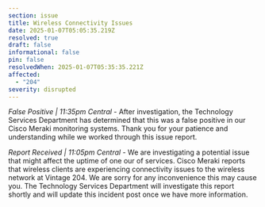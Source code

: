```yaml
---
section: issue
title: Wireless Connectivity Issues
date: 2025-01-07T05:05:35.219Z
resolved: true
draft: false
informational: false
pin: false
resolvedWhen: 2025-01-07T05:35:35.221Z
affected:
  - "204"
severity: disrupted
---
```

*False Positive | 11:35pm Central* - After investigation, the Technology Services Department has determined that this was a false positive in our Cisco Meraki monitoring systems. Thank you for your patience and understanding while we worked through this issue report.

*Report Received | 11:05pm Central* - We are investigating a potential issue that might affect the uptime of one our of services. Cisco Meraki reports that wireless clients are experiencing connectivity issues to the wireless network at Vintage 204. We are sorry for any inconvenience this may cause you. The Technology Services Department will investigate this report shortly and will update this incident post once we have more information.